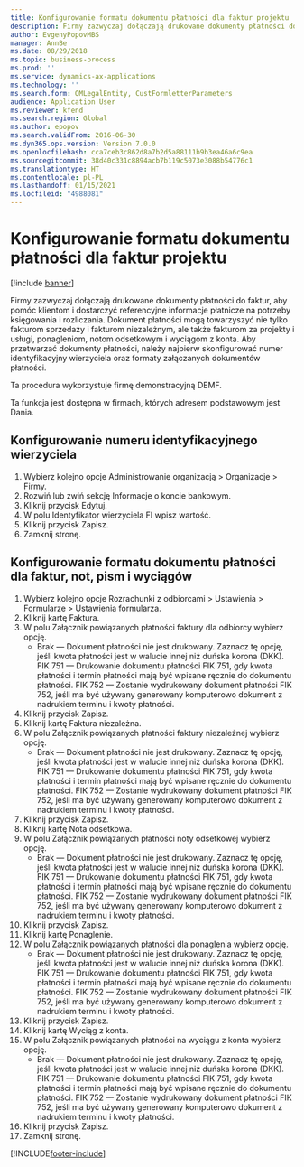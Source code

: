 ```yaml
---
title: Konfigurowanie formatu dokumentu płatności dla faktur projektu
description: Firmy zazwyczaj dołączają drukowane dokumenty płatności do faktur, aby pomóc klientom i dostarczyć referencyjne informacje płatnicze na potrzeby księgowania i rozliczania.
author: EvgenyPopovMBS
manager: AnnBe
ms.date: 08/29/2018
ms.topic: business-process
ms.prod: ''
ms.service: dynamics-ax-applications
ms.technology: ''
ms.search.form: OMLegalEntity, CustFormletterParameters
audience: Application User
ms.reviewer: kfend
ms.search.region: Global
ms.author: epopov
ms.search.validFrom: 2016-06-30
ms.dyn365.ops.version: Version 7.0.0
ms.openlocfilehash: cca7ceb3c862d8a7b2d5a88111b9b3ea46a6c9ea
ms.sourcegitcommit: 38d40c331c8894acb7b119c5073e3088b54776c1
ms.translationtype: HT
ms.contentlocale: pl-PL
ms.lasthandoff: 01/15/2021
ms.locfileid: "4988081"
---
```

# <a name="set-up-payment-slip-format-for-project-invoices"></a>Konfigurowanie formatu dokumentu płatności dla faktur projektu

[!include [banner](../../includes/banner.md)]

Firmy zazwyczaj dołączają drukowane dokumenty płatności do faktur, aby pomóc klientom i dostarczyć referencyjne informacje płatnicze na potrzeby księgowania i rozliczania. Dokument płatności mogą towarzyszyć nie tylko fakturom sprzedaży i fakturom niezależnym, ale także fakturom za projekty i usługi, ponagleniom, notom odsetkowym i wyciągom z konta. Aby przetwarzać dokumenty płatności, należy najpierw skonfigurować numer identyfikacyjny wierzyciela oraz formaty załączanych dokumentów płatności.

Ta procedura wykorzystuje firmę demonstracyjną DEMF. 

Ta funkcja jest dostępna w firmach, których adresem podstawowym jest Dania.


## <a name="set-up-a-creditor-id-number"></a>Konfigurowanie numeru identyfikacyjnego wierzyciela
1. Wybierz kolejno opcje Administrowanie organizacją > Organizacje > Firmy.
2. Rozwiń lub zwiń sekcję Informacje o koncie bankowym.
3. Kliknij przycisk Edytuj.
4. W polu Identyfikator wierzyciela FI wpisz wartość.
5. Kliknij przycisk Zapisz.
6. Zamknij stronę.

## <a name="set-up-a-payment-slip-format-for-invoices-notes-letters-and-statements"></a>Konfigurowanie formatu dokumentu płatności dla faktur, not, pism i wyciągów
1. Wybierz kolejno opcje Rozrachunki z odbiorcami > Ustawienia > Formularze > Ustawienia formularza.
2. Kliknij kartę Faktura.
3. W polu Załącznik powiązanych płatności faktury dla odbiorcy wybierz opcję.
    * Brak — Dokument płatności nie jest drukowany. Zaznacz tę opcję, jeśli kwota płatności jest w walucie innej niż duńska korona (DKK).   FIK 751 — Drukowanie dokumentu płatności FIK 751, gdy kwota płatności i termin płatności mają być wpisane ręcznie do dokumentu płatności.   FIK 752 — Zostanie wydrukowany dokument płatności FIK 752, jeśli ma być używany generowany komputerowo dokument z nadrukiem terminu i kwoty płatności.  
4. Kliknij przycisk Zapisz.
5. Kliknij kartę Faktura niezależna.
6. W polu Załącznik powiązanych płatności faktury niezależnej wybierz opcję.
    * Brak — Dokument płatności nie jest drukowany. Zaznacz tę opcję, jeśli kwota płatności jest w walucie innej niż duńska korona (DKK).   FIK 751 — Drukowanie dokumentu płatności FIK 751, gdy kwota płatności i termin płatności mają być wpisane ręcznie do dokumentu płatności.   FIK 752 — Zostanie wydrukowany dokument płatności FIK 752, jeśli ma być używany generowany komputerowo dokument z nadrukiem terminu i kwoty płatności.  
7. Kliknij przycisk Zapisz.
8. Kliknij kartę Nota odsetkowa.
9. W polu Załącznik powiązanych płatności noty odsetkowej wybierz opcję.
    * Brak — Dokument płatności nie jest drukowany. Zaznacz tę opcję, jeśli kwota płatności jest w walucie innej niż duńska korona (DKK).   FIK 751 — Drukowanie dokumentu płatności FIK 751, gdy kwota płatności i termin płatności mają być wpisane ręcznie do dokumentu płatności.   FIK 752 — Zostanie wydrukowany dokument płatności FIK 752, jeśli ma być używany generowany komputerowo dokument z nadrukiem terminu i kwoty płatności.  
10. Kliknij przycisk Zapisz.
11. Kliknij kartę Ponaglenie.
12. W polu Załącznik powiązanych płatności dla ponaglenia wybierz opcję.
    * Brak — Dokument płatności nie jest drukowany. Zaznacz tę opcję, jeśli kwota płatności jest w walucie innej niż duńska korona (DKK).   FIK 751 — Drukowanie dokumentu płatności FIK 751, gdy kwota płatności i termin płatności mają być wpisane ręcznie do dokumentu płatności.   FIK 752 — Zostanie wydrukowany dokument płatności FIK 752, jeśli ma być używany generowany komputerowo dokument z nadrukiem terminu i kwoty płatności.  
13. Kliknij przycisk Zapisz.
14. Kliknij kartę Wyciąg z konta.
15. W polu Załącznik powiązanych płatności na wyciągu z konta wybierz opcję.
    * Brak — Dokument płatności nie jest drukowany. Zaznacz tę opcję, jeśli kwota płatności jest w walucie innej niż duńska korona (DKK).   FIK 751 — Drukowanie dokumentu płatności FIK 751, gdy kwota płatności i termin płatności mają być wpisane ręcznie do dokumentu płatności.   FIK 752 — Zostanie wydrukowany dokument płatności FIK 752, jeśli ma być używany generowany komputerowo dokument z nadrukiem terminu i kwoty płatności.  
16. Kliknij przycisk Zapisz.
17. Zamknij stronę.



[!INCLUDE[footer-include](../../../includes/footer-banner.md)]